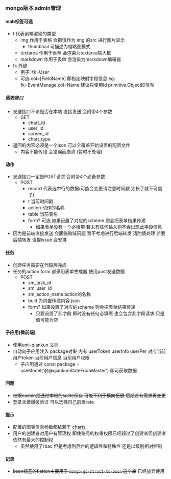### mongo版本 admin管理


#### mab标签可选

* t 代表前端渲染的类型
    * img 作用于表格 会把值作为 img 的src 进行图片显示
        * thumbnail 可描述为缩略图模式
    * textarea 作用于表单 会渲染为textarea输入框
    * markdown 作用于表单 会渲染为markdown编辑器
* fk 外键
    * 例子: fk=User
    * 可选 col=[FieldName] 即指定映射字段信息 eg: fk=EventManage,col=Name 建议只使用id primitive.ObjectID类型

##### 图表接口

* 发送接口不论是否在本站 直接发送 会附带4个参数
    * GET
        * chart_id
        * user_id
        * screen_id
        * chart_type
* 返回的内容必须是一个json 可以全覆盖开始设置的配置文件
    * 内容不能传错 会错误而崩溃 (暂时不处理)

#### 动作

* 发送接口一定是POST请求 会附带4个必备参数
    * POST
        * record 代表选中行的数据(可能会变更请注意时间戳 太长了就不可信了)
        * t 当前时间戳
        * action 动作的名称
        * table 当前表名
        * form? 可选 如果设置了对应的scheme 则会把表单结果传递
            * 如果表单没有一个必填项 若未有任何输入则不会出现此字段信息
* 因为是前端直接发送 会面临跨域问题 暂不考虑进行后端转发 请酌情处理 若要后端转发 请提issue 会安排

#### 任务

* 创建任务需要在代码层完成
* 任务的action form 都采用表单生成器 使用post发送数据
    * POST
        * sm_task_id
        * sm_user_id
        * sm_action_name action的名称
        * built 为内置传递内容 json
        * form? 如果设置了对应的scheme 则会把表单结果传递
            * 只要设置了此字段 即时没有任何必填项 也会包含此字段请求 只是值可能为空

#### 子应用(微前端)

* 使用umi-qiankun [文档](https://umijs.org/zh-CN/plugins/plugin-qiankun)
* 自动向子应用注入 package对象 内有 userToken userInfo userPer 对应当前用户token 当前用户信息 当前用户权限
    * 子应用通过 const package = useModel('@@qiankunStateFromMaster') 即可获取数据

#### 问题

* ~~权限casbin是通过本地的sqlite保存 可能不利于横向拓展 后期若有需求再变更~~
* 登录未做爆破验证 可以选择自己前置rate

#### 提示

* 配置的图表信息参数都依赖于 [charts](https://charts.ant.design/)
* 用户的创建者对用户有管理权 即使账号的权重权限已经超过了创建者但创建者依然有最大的控制权
    * 虽然使用了rbac 但是考虑到后台的逻辑性和特殊性 还是以级别相对控制

#### 记录

* ~~bson标签的flatten主要用于 `mongo-go-struct-to-bson` 这个库~~ 已经放弃使用